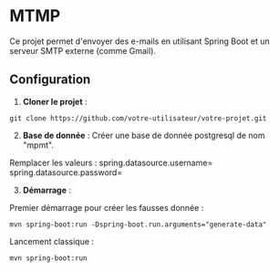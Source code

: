 # MTMP

Ce projet permet d'envoyer des e-mails en utilisant Spring Boot et un serveur SMTP externe (comme Gmail).

## Configuration

1. **Cloner le projet** :

`git clone https://github.com/votre-utilisateur/votre-projet.git`

2. **Base de donnée** : 
Créer une base de donnée postgresql de nom "mpmt".

Remplacer les valeurs :
spring.datasource.username=
spring.datasource.password=


3. **Démarrage** :

Premier démarrage pour créer les fausses donnée : 

`mvn spring-boot:run -Dspring-boot.run.arguments="generate-data"`

Lancement classique :

`mvn spring-boot:run`